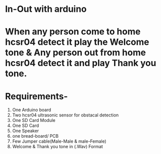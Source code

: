 # In-Out with arduino

# When any person come to home hcsr04 detect it play the Welcome tone & Any person out from home hcsr04 detect it and play Thank you tone.

# Requirements-

1. One Arduino board
2. Two hcsr04 ultrasonic sensor for obstacal detection
3. One SD Card Module
4. One SD Card
5. One Speaker 
6. one bread-board/ PCB
7. Few Jumper cable(Male-Male & male-Female)
8. Welcome & Thank you tone in (.Wav) Format
